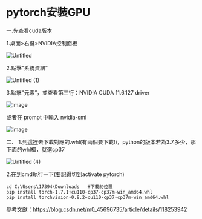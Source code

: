 pytorch安裝GPU
====
一.先查看cuda版本

  1.桌面>右鍵>NVIDIA控制面板
  
  ![Untitled](https://user-images.githubusercontent.com/46515944/177498729-b64c86af-5095-4f55-b08e-8097e2b0825d.png)
  
  2.點擊"系統資訊”
  
  ![Untitled (1)](https://user-images.githubusercontent.com/46515944/177498798-32f48e9e-0611-4151-a502-07d808cb834c.png)

  3.點擊"元素”，並查看第三行：NVIDIA CUDA 11.6.127 driver
  
  ![image](https://user-images.githubusercontent.com/46515944/181897756-74db5f99-8cf9-4105-9cae-0ea3e89f16c1.png)

  或者在 prompt 中輸入
    nvidia-smi
  
  ![image](https://user-images.githubusercontent.com/46515944/181900440-b5de2bc8-a95d-41b8-8542-b44e9e21b092.png)

  
二、
  1.到[這裡](https://download.pytorch.org/whl/torch_stable.html)去下載對應的.whl(有兩個要下載!)，python的版本若為3.7.多少，那下面的whl檔，就選cp37
  
  ![Untitled (4)](https://user-images.githubusercontent.com/46515944/177499601-687df0b6-ae9d-4c7a-b727-62e18acb46a2.png)
  
  2.在到cmd執行一下(要記得切到activate pytorch)
  
    cd C:\Users\17394\Downloads   #下載的位置
    pip install torch-1.7.1+cu110-cp37-cp37m-win_amd64.whl
    pip install torchvision-0.8.2+cu110-cp37-cp37m-win_amd64.whl
  
  參考文獻：https://blog.csdn.net/m0_45696735/article/details/118253942
